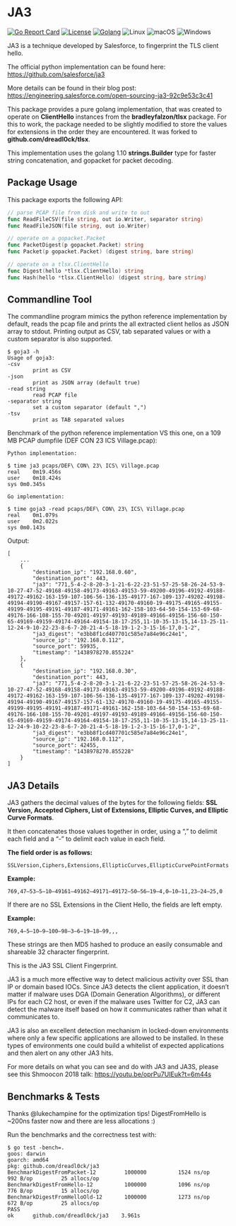 # JA3

[![Go Report Card](https://goreportcard.com/badge/github.com/dreadl0ck/ja3)](https://goreportcard.com/report/github.com/dreadl0ck/ja3)
[![License](https://img.shields.io/badge/License-BSDv3-blue.svg)](https://raw.githubusercontent.com/dreadl0ck/ja3/master/docs/LICENSE)
[![Golang](https://img.shields.io/badge/Go-1.10-blue.svg)](https://golang.org)
![Linux](https://img.shields.io/badge/Supports-Linux-green.svg)
![macOS](https://img.shields.io/badge/Supports-macOS-green.svg)
![Windows](https://img.shields.io/badge/Supports-Windows-green.svg)

JA3 is a technique developed by Salesforce, to fingerprint the TLS client hello.

The official python implementation can be found here: https://github.com/salesforce/ja3

More details can be found in their blog post: https://engineering.salesforce.com/open-sourcing-ja3-92c9e53c3c41

This package provides a pure golang implementation, that was created to operate on **ClientHello** instances from the **bradleyfalzon/tlsx** package.
For this to work, the package needed to be slightly modified to store the values for extensions in the order they are encountered.
It was forked to **github.com/dreadl0ck/tlsx**.

This implementation uses the golang 1.10 **strings.Builder** type for faster string concatenation,
and gopacket for packet decoding.

## Package Usage

This package exports the following API:
    
```go
// parse PCAP file from disk and write to out
func ReadFileCSV(file string, out io.Writer, separator string)
func ReadFileJSON(file string, out io.Writer)

// operate on a gopacket.Packet
func PacketDigest(p gopacket.Packet) string
func Packet(p gopacket.Packet) (digest string, bare string)

// operate on a tlsx.ClientHello
func Digest(hello *tlsx.ClientHello) string
func Hash(hello *tlsx.ClientHello) (digest string, bare string)
```

## Commandline Tool

The commandline program mimics the python reference implementation by default, 
reads the pcap file and prints the all extracted client hellos as JSON array to stdout.
Printing output as CSV, tab separated values or with a custom separator is also supported.

    $ goja3 -h
    Usage of goja3:
    -csv
            print as CSV
    -json
            print as JSON array (default true)
    -read string
            read PCAP file
    -separator string
            set a custom separator (default ",")
    -tsv
            print as TAB separated values

Benchmark of the python reference implementation VS this one,
on a 109 MB PCAP dumpfile (DEF CON 23 ICS Village.pcap):

    Python implementation:

    $ time ja3 pcaps/DEF\ CON\ 23\ ICS\ Village.pcap
    real	0m19.456s
    user	0m18.424s
    sys	0m0.345s

    Go implementation:

    $ time goja3 -read pcaps/DEF\ CON\ 23\ ICS\ Village.pcap
    real	0m1.079s
    user	0m2.022s
    sys	0m0.143s

Output:

    [
        ...
        {
            "destination_ip": "192.168.0.60",
            "destination_port": 443,
            "ja3": "771,5-4-2-8-20-3-1-21-6-22-23-51-57-25-58-26-24-53-9-10-27-47-52-49168-49158-49173-49163-49153-59-49200-49196-49192-49188-49172-49162-163-159-107-106-56-136-135-49177-167-109-137-49202-49198-49194-49190-49167-49157-157-61-132-49170-49160-19-49175-49165-49155-49199-49195-49191-49187-49171-49161-162-158-103-64-50-154-153-69-68-49176-166-108-155-70-49201-49197-49193-49189-49166-49156-156-60-150-65-49169-49159-49174-49164-49154-18-17-255,11-10-35-13-15,14-13-25-11-12-24-9-10-22-23-8-6-7-20-21-4-5-18-19-1-2-3-15-16-17,0-1-2",
            "ja3_digest": "e3bb8f1cd407701c585e7a84e96c24e1",
            "source_ip": "192.168.0.112",
            "source_port": 59935,
            "timestamp": "1438978270.855224"
        },
        {
            "destination_ip": "192.168.0.30",
            "destination_port": 443,
            "ja3": "771,5-4-2-8-20-3-1-21-6-22-23-51-57-25-58-26-24-53-9-10-27-47-52-49168-49158-49173-49163-49153-59-49200-49196-49192-49188-49172-49162-163-159-107-106-56-136-135-49177-167-109-137-49202-49198-49194-49190-49167-49157-157-61-132-49170-49160-19-49175-49165-49155-49199-49195-49191-49187-49171-49161-162-158-103-64-50-154-153-69-68-49176-166-108-155-70-49201-49197-49193-49189-49166-49156-156-60-150-65-49169-49159-49174-49164-49154-18-17-255,11-10-35-13-15,14-13-25-11-12-24-9-10-22-23-8-6-7-20-21-4-5-18-19-1-2-3-15-16-17,0-1-2",
            "ja3_digest": "e3bb8f1cd407701c585e7a84e96c24e1",
            "source_ip": "192.168.0.112",
            "source_port": 42455,
            "timestamp": "1438978270.855228"
        }
    ]

## JA3 Details

JA3 gathers the decimal values of the bytes for the following fields: **SSL Version, Accepted Ciphers, List of Extensions, Elliptic Curves, and Elliptic Curve Formats**.

It then concatenates those values together in order, using a “,” to delimit each field and a “-” to delimit each value in each field.

**The field order is as follows:**

    SSLVersion,Ciphers,Extensions,EllipticCurves,EllipticCurvePointFormats

**Example:**

    769,47–53–5–10–49161–49162–49171–49172–50–56–19–4,0–10–11,23–24–25,0

If there are no SSL Extensions in the Client Hello, the fields are left empty.

**Example:**

    769,4–5–10–9–100–98–3–6–19–18–99,,,

These strings are then MD5 hashed to produce an easily consumable and shareable 32 character fingerprint. 

This is the JA3 SSL Client Fingerprint.

JA3 is a much more effective way to detect malicious activity over SSL than IP or domain based IOCs. Since JA3 detects the client application, it doesn’t matter if malware uses DGA (Domain Generation Algorithms), or different IPs for each C2 host, or even if the malware uses Twitter for C2, JA3 can detect the malware itself based on how it communicates rather than what it communicates to.

JA3 is also an excellent detection mechanism in locked-down environments where only a few specific applications are allowed to be installed. In these types of environments one could build a whitelist of expected applications and then alert on any other JA3 hits.

For more details on what you can see and do with JA3 and JA3S, please see this Shmoocon 2018 talk: https://youtu.be/oprPu7UIEuk?t=6m44s

## Benchmarks & Tests

Thanks @lukechampine for the optimization tips! 
DigestFromHello is ~200ns faster now and there are less allocations :)

Run the benchmarks and the correctness test with:

    $ go test -bench=.
    goos: darwin
    goarch: amd64
    pkg: github.com/dreadl0ck/ja3
    BenchmarkDigestFromPacket-12      	 1000000	      1524 ns/op	     992 B/op	      25 allocs/op
    BenchmarkDigestFromHello-12       	 1000000	      1096 ns/op	     776 B/op	      15 allocs/op
    BenchmarkDigestFromHelloOld-12    	 1000000	      1273 ns/op	     672 B/op	      25 allocs/op
    PASS
    ok  	github.com/dreadl0ck/ja3	3.961s